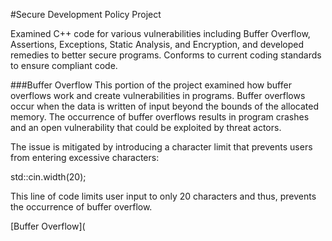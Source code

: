 #Secure Development Policy Project

Examined C++ code for various vulnerabilities including Buffer Overflow, Assertions, Exceptions, Static Analysis, and Encryption, and developed remedies to better secure programs. Conforms to current coding standards to ensure compliant code. 

###Buffer Overflow
This portion of the project examined how buffer overflows work and create vulnerabilities in programs. Buffer overflows occur when the data is written of input beyond the bounds of the allocated memory. The occurrence of buffer overflows results in program crashes and an open vulnerability that could be exploited by threat actors. 

The issue is mitigated by introducing a character limit that prevents users from entering excessive characters:

std::cin.width(20);

This line of code limits user input to only 20 characters and thus, prevents the occurrence of buffer overflow. 

[Buffer Overflow](
